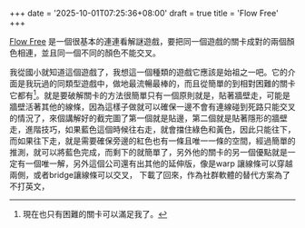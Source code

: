 +++
date = '2025-10-01T07:25:36+08:00'
draft = true
title = 'Flow Free'
+++

[Flow Free](https://www.bigduckgames.com/flowfree) 是一個很基本的連連看解謎遊戲，要把同一個遊戲的關卡成對的兩個顏色相連，並且同一個不同的顏色不能交叉。

我從國小就知道這個遊戲了，我想這一個種類的遊戲它應該是始祖之一吧。它的介面是我玩過的同類型遊戲中，做地最流暢最棒的，而且從簡單的到相對困難的關卡它都有[^1]。就是要破解關卡的方法很簡單只有一個原則就是，貼著牆壁走，可能是牆壁活著其他的線條，因為這樣子做就可以確保一邊不會有連線碰到死路只能交叉的情況了，來個講解好的截完圖了第一個就是貼邊，第二個就是貼著隱形的牆壁走，進階技巧，如果藍色這個時候往右走，就會擋住綠色和黃色，因此只能往下，而如果往下走，就是需要確保旁邊的紅色也有一條且唯一一條的空間，經過簡單的推測，就可以將藍色完成，而剩下的就簡單了，另外他的關卡的另一個優點就是一定有一個唯一解，另外這個公司還有出其他的延伸版，像是warp 讓線條可以穿越兩側，或者bridge讓線條可以交叉，
下載了回來，作為社群軟體的替代方案為了不打英文，

[^1]: 現在也只有困難的關卡可以滿足我了。
